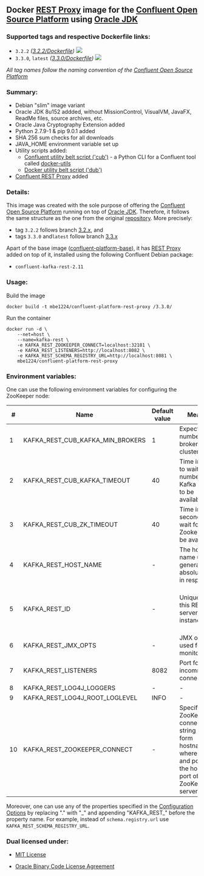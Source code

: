## Docker [REST Proxy] image for the [Confluent Open Source Platform] using [Oracle JDK] ##

### Supported tags and respective Dockerfile links: ###

* ```3.2.2``` _\([3.2.2/Dockerfile]\)_
[![](https://images.microbadger.com/badges/image/mbe1224/confluent-platform-rest-proxy:3.2.2.svg)](https://microbadger.com/images/mbe1224/confluent-platform-rest-proxy:3.2.2 "")
* ```3.3.0```, ```latest``` _\([3.3.0/Dockerfile]\)_
[![](https://images.microbadger.com/badges/image/mbe1224/confluent-platform-rest-proxy:3.3.0.svg)](https://microbadger.com/images/mbe1224/confluent-platform-rest-proxy:3.3.0 "")

*All tag names follow the naming convention of the [Confluent Open Source Platform]*

### Summary: ###

- Debian "slim" image variant
- Oracle JDK 8u152 addded, without MissionControl, VisualVM, JavaFX, ReadMe files, source archives, etc.
- Oracle Java Cryptography Extension added
- Python 2.7.9-1 & pip 9.0.1 added
- SHA 256 sum checks for all downloads
- JAVA\_HOME environment variable set up
- Utility scripts added:
    - [Confluent utility belt script ('cub')] - a Python CLI for a Confluent tool called [docker-utils]
    - [Docker utility belt script ('dub')]
- [Confluent REST Proxy] added

### Details: ### 

This image was created with the sole purpose of offering the [Confluent Open Source Platform] running on top of [Oracle JDK].
Therefore, it follows the same structure as the one from the original [repository]. More precisely:
- tag ```3.2.2``` follows branch [3.2.x], and 
- tags ```3.3.0``` and```latest``` follow branch [3.3.x]


Apart of the base image ([confluent-platform-base]), it has [REST Proxy] added on top of it, installed using the following Confluent Debian package:
- ```confluent-kafka-rest-2.11```

### Usage: ###

Build the image
```shell
docker build -t mbe1224/confluent-platform-rest-proxy /3.3.0/
```

Run the container
```shell
docker run -d \
    --net=host \
    --name=kafka-rest \
    -e KAFKA_REST_ZOOKEEPER_CONNECT=localhost:32181 \
    -e KAFKA_REST_LISTENERS=http://localhost:8082 \
    -e KAFKA_REST_SCHEMA_REGISTRY_URL=http://localhost:8081 \
    mbe1224/confluent-platform-rest-proxy
```

### Environment variables: ###

One can use the following environment variables for configuring the ZooKeeper node:

| # | Name | Default value | Meaning | Comments |
|---|---|---|---|---|
| 1 | KAFKA\_REST\_CUB\_KAFKA\_MIN\_BROKERS | 1 | Expected number of brokers in the cluster | Check the [Confluent utility belt script ('cub')] - ```check_kafka_ready``` for more details |
| 2 | KAFKA\_REST\_CUB\_KAFKA\_TIMEOUT | 40 | Time in secs to wait for the number of Kafka nodes to be available. | Check the [Confluent utility belt script ('cub')] - ```check_kafka_ready``` for more details |
| 3 | KAFKA\_REST\_CUB\_ZK\_TIMEOUT | 40 | Time in secondss to wait for the Zookeeper to be available | Check the [Confluent utility belt script ('cub')] - ```check_zookeeper_ready``` for more details |
| 4 | KAFKA\_REST\_HOST\_NAME | - | The host name used to generate absolute URLs in responses | Required |
| 5 | KAFKA\_REST\_ID | - | Unique ID for this REST server instance | This is used in generating unique IDs for consumers that do not specify their ID. The ID is empty by default, which makes a single server setup easier to get up and running, but is not safe for multi-server deployments where automatic consumer IDs are used |
| 6 | KAFKA\_REST\_JMX\_OPTS | - | JMX options used for monitoring | KAFKA\_REST\_OPTS should contain 'com.sun.management.jmxremote.rmi.port' property |
| 7 | KAFKA\_REST\_LISTENERS | 8082 | Port for incomming connections | - |
| 8 | KAFKA\_REST\_LOG4J\_LOGGERS | - | - | - |
| 9 | KAFKA\_REST\_LOG4J\_ROOT\_LOGLEVEL | INFO | - | - |
| 10 | KAFKA\_REST\_ZOOKEEPER\_CONNECT | - | Specifies the ZooKeeper connection string in the form hostname:port where host and port are the host and port of a ZooKeeper server | To allow connecting through other ZooKeeper nodes when that ZooKeeper machine is down you can also specify multiple hosts in the form hostname1:port1,hostname2:port2,hostname3:port3 |

Moreover, one can use any of the properties specified in the [Configuration Options] by replacing "." with "\_" and appending "KAFKA\_REST\_" before the property name. For example, instead of ```schema.registry.url``` use ```KAFKA_REST_SCHEMA_REGISTRY_URL```.

### Dual licensed under: ###

* [MIT License]
* [Oracle Binary Code License Agreement]

   [docker-utils]: <https://github.com/confluentinc/cp-docker-images/tree/master/java>
   [Confluent Open Source Platform]: <https://www.confluent.io/product/confluent-open-source/>
   [REST Proxy]: <http://docs.confluent.io/current/kafka-rest/docs/index.html>   
   [Confluent REST Proxy]: <http://docs.confluent.io/current/kafka-rest/docs/index.html>   
   [Oracle JDK]: <http://www.oracle.com/technetwork/java/javase/downloads/index.html>
   [3.2.2/Dockerfile]: <https://github.com/MihaiBogdanEugen/docker-confluent-platform-rest-proxy/blob/master/3.2.2/Dockerfile>
   [3.3.0/Dockerfile]: <https://github.com/MihaiBogdanEugen/docker-confluent-platform-rest-proxy/blob/master/3.3.0/Dockerfile>
   [Confluent utility belt script ('cub')]: <https://raw.githubusercontent.com/confluentinc/cp-docker-images/df0091f5437113d2764cabb7433eee25fba6a4b6/debian/base/include/cub>
   [Docker utility belt script ('dub')]: <https://raw.githubusercontent.com/confluentinc/cp-docker-images/df0091f5437113d2764cabb7433eee25fba6a4b6/debian/base/include/dub>  
   [repository]: <https://github.com/confluentinc/cp-docker-images>
   [3.2.x]: <https://github.com/confluentinc/cp-docker-images/tree/3.2.x>
   [3.3.x]: <https://github.com/confluentinc/cp-docker-images/tree/3.3.x>   
   [confluent-platform-base]: <https://hub.docker.com/r/mbe1224/confluent-platform-base/>
   [Configuration Options]: <http://docs.confluent.io/current/kafka-rest/docs/config.html>
   [MIT License]: <https://raw.githubusercontent.com/MihaiBogdanEugen/docker-confluent-platform-rest-proxy/master/LICENSE>
   [Oracle Binary Code License Agreement]: <https://raw.githubusercontent.com/MihaiBogdanEugen/docker-confluent-platform-rest-proxy/master/Oracle_Binary_Code_License_Agreement%20for%20the%20Java%20SE%20Platform_Products_and_JavaFX>